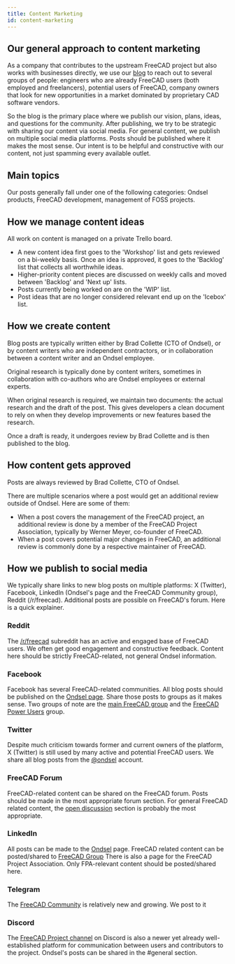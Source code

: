 ```yaml
---
title: Content Marketing
id: content-marketing
---
```


## Our general approach to content marketing

As a company that contributes to the upstream FreeCAD project but also works with businesses directly, we use our [blog](/blog) to reach out to several groups of people: engineers who are already FreeCAD users (both employed and freelancers), potential users of FreeCAD, company owners that look for new opportunities in a market dominated by proprietary CAD software vendors.

So the blog is the primary place where we publish our vision, plans, ideas, and questions for the community. After publishing, we try to be strategic with sharing our content via social media. For general content, we publish on multiple social media platforms. Posts should be published where it makes the most sense. Our intent is to be helpful and constructive with our content, not just spamming every available outlet.

## Main topics

Our posts generally fall under one of the following categories: Ondsel
products, FreeCAD development, management of FOSS projects.

## How we manage content ideas

All work on content is managed on a private Trello board.

- A new content idea first goes to the 'Workshop' list and gets reviewed on a
bi-weekly basis. Once an idea is approved, it goes to the 'Backlog' list that
collects all worthwhile ideas.
- Higher-priority content pieces are discussed on weekly calls and moved between
'Backlog' and 'Next up' lists.
- Posts currently being worked on are on the 'WIP' list.
- Post ideas that are no longer considered relevant end up on the 'Icebox' list.

## How we create content

Blog posts are typically written either by Brad Collette (CTO of Ondsel), or by content writers who are independent contractors, or in collaboration between a content writer and an Ondsel employee.

Original research is typically done by content writers, sometimes in collaboration with co-authors who are Ondsel employees or external experts.

When original research is required, we maintain two documents: the actual research and the draft of the post. This gives developers a clean document to rely on when they develop improvements or new features based the research.

Once a draft is ready, it undergoes review by Brad Collette and is then published to the blog.

## How content gets approved

Posts are always reviewed by Brad Collette, CTO of Ondsel. 

There are multiple scenarios where a post would get an additional review outside of Ondsel. Here are some of them:

- When a post covers the management of the FreeCAD project, an additional review is done by a member of the FreeCAD Project Association, typically by Werner Meyer, co-founder of FreeCAD.
- When a post covers potential major changes in FreeCAD, an additional review is commonly done by a respective maintainer of FreeCAD.

## How we publish to social media 

We typically share links to new blog posts on multiple platforms: X (Twitter), Facebook, LinkedIn (Ondsel's page and the FreeCAD Community group), Reddit (/r/freecad). Additional posts are possible on FreeCAD's forum. Here is a quick explainer.

### Reddit

The [/r/freecad](https://www.reddit.com/r/FreeCAD/) subreddit has an active and engaged base of FreeCAD users. We often get good engagement and constructive feedback. Content here should be strictly FreeCAD-related, not general Ondsel information.

### Facebook

Facebook has several FreeCAD-related communities. All blog posts should be published on the [Ondsel page](https://www.facebook.com/ondsel). Share those posts to groups as it makes sense. Two groups of note are the [main FreeCAD group](https://www.facebook.com/groups/416491481766626/) and the [FreeCAD Power Users](https://www.facebook.com/groups/freecadpowerusers) group.

### Twitter

Despite much criticism towards former and current owners of the platform, X (Twitter) is still used by many active and potential FreeCAD users. We share all blog posts from the [@ondsel](https://twitter.com/ondsel) account.

### FreeCAD Forum

FreeCAD-related content can be shared on the FreeCAD forum. Posts should be made in the most appropriate forum section.  For general FreeCAD related content, the [open discussion](https://forum.freecad.org/viewforum.php?f=8) section is probably the most appropriate.

### LinkedIn

All posts can be made to the [Ondsel](https://www.linkedin.com/company/ondsel/) page. FreeCAD related content can be posted/shared to [FreeCAD Group](https://www.linkedin.com/groups/4295230/) There is also a page for the FreeCAD Project Association. Only FPA-relevant content should be posted/shared here.

### Telegram

The [FreeCAD Community](https://t.me/FreeCad_EN) is relatively new and growing. We post to it 

### Discord

The [FreeCAD Project channel](https://discord.gg/tQ5KBvsF) on Discord is also a newer yet already well-established platform for communication between users and contributors to the project. Ondsel's posts can be shared in the #general section.
